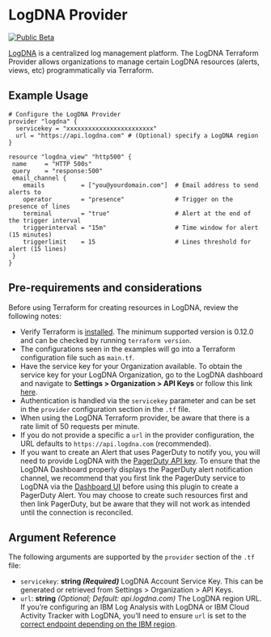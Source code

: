 # LogDNA Provider

[![Public Beta](https://img.shields.io/badge/-Public%20Beta-404346?style=flat)](#)

[LogDNA](https://logdna.com) is a centralized log management platform. The LogDNA Terraform Provider allows organizations to manage certain LogDNA resources (alerts, views, etc) programmatically via Terraform.

## Example Usage
```hcl
# Configure the LogDNA Provider
provider "logdna" {
  servicekey = "xxxxxxxxxxxxxxxxxxxxxxxx"
  url = "https://api.logdna.com" # (Optional) specify a LogDNA region
}

resource "logdna_view" "http500" {
 name     = "HTTP 500s"
 query    = "response:500"
 email_channel {
    emails          = ["you@yourdomain.com"]  # Email address to send alerts to
    operator        = "presence"              # Trigger on the presence of lines
    terminal        = "true"                  # Alert at the end of the trigger interval
    triggerinterval = "15m"                   # Time window for alert (15 minutes)
    triggerlimit    = 15                      # Lines threshold for alert (15 lines)
 }
}
```

## Pre-requirements and considerations
Before using Terraform for creating resources in LogDNA, review the following notes:
- Verify Terraform is [installed](https://learn.hashicorp.com/tutorials/terraform/install-cli). The minimum supported version is 0.12.0 and can be checked by running `terraform version`.
- The configurations seen in the examples will go into a Terraform configuration file such as `main.tf`.
- Have the service key for your Organization available. To obtain the service key for your LogDNA Organization, go to the LogDNA dashboard and navigate to **Settings > Organization > API Keys** or follow this link [here](https://app.logdna.com/manage/api-keys).
- Authentication is handled via the `servicekey` parameter and can be set in the `provider` configuration section in the `.tf` file.
- When using the LogDNA Terraform provider, be aware that there is a rate limit of 50 requests per minute.
- If you do not provide a specific a `url` in the provider configuration, the URL defaults to `https://api.logdna.com` (recommended).
- If you want to create an Alert that uses PagerDuty to notify you, you will need to provide LogDNA with the [PagerDuty API key](https://support.pagerduty.com/docs/generating-api-keys#events-api-keys). To ensure that the LogDNA Dashboard properly displays the PagerDuty alert notification channel, we recommend that you first link the PagerDuty service to LogDNA via the [Dashboard UI](https://docs.logdna.com/docs/pagerduty-alert-integration) before using this plugin to create a PagerDuty Alert. You may choose to create such resources first and then link PagerDuty, but be aware that they will not work as intended until the connection is reconciled.

## Argument Reference

The following arguments are supported by the `provider` section of the `.tf` file:

- `servicekey`: **string _(Required)_** LogDNA Account Service Key. This can be generated or retrieved from Settings > Organization > API Keys.
- `url`: **string** _(Optional; Default: api.logdna.com)_ The LogDNA region URL. If you’re configuring an IBM Log Analysis with LogDNA or IBM Cloud Activity Tracker with LogDNA, you’ll need to ensure `url` is set to the [correct endpoint depending on the IBM region](https://cloud.ibm.com/docs/log-analysis?topic=log-analysis-endpoints#endpoints_api).
